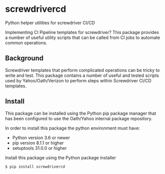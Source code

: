 # screwdrivercd

Python helper utilities for screwdriver CI/CD

Implementing CI Pipeline templates for screwdriver?  This package provides a number of useful 
utility scripts that can be called from CI jobs to automate common operations.

## Background

Screwdriver templates that perform complicated operations can be tricky to write and test.  This 
package contains a number of useful and tested scripts used by Yahoo/Oath/Verizon to perform steps 
within Screwdriver CI/CD templates.

## Install

This package can be installed using the Python pip package manager that has been configured to use the Oath/Yahoo
internal package repository.

In order to install this package the python environment must have:

* Python version 3.6 or newer
* pip version 8.1.1 or higher
* setuptools 31.0.0 or higher

Install this package using the Python package installer

```console
$ pip install screwdrivercd
```

